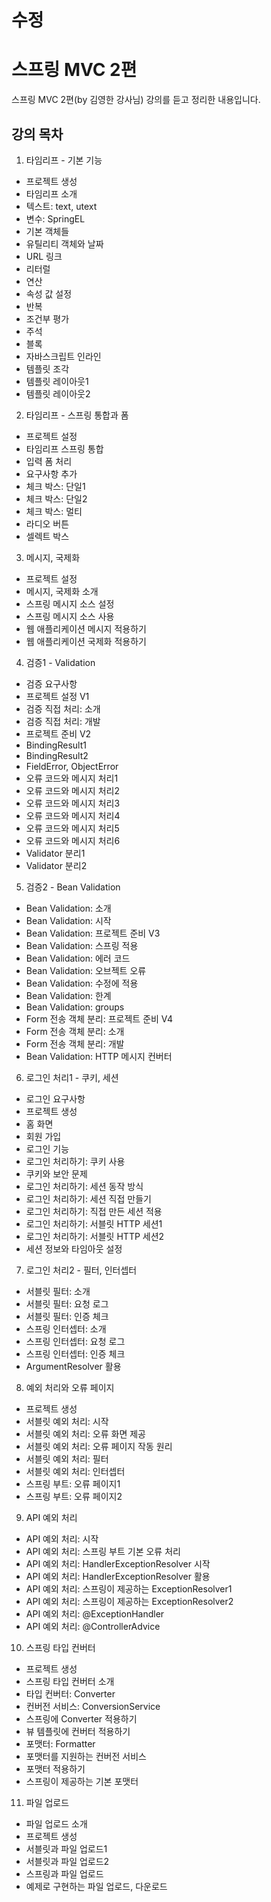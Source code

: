 # 수정
# 스프링 MVC 2편

스프링 MVC 2편(by 김영한 강사님) 강의를 듣고 정리한 내용입니다.

## 강의 목차

1. 타임리프 - 기본 기능
- 프로젝트 생성
- 타임리프 소개
- 텍스트: text, utext
- 변수: SpringEL
- 기본 객체들
- 유틸리티 객체와 날짜
- URL 링크
- 리터럴
- 연산
- 속성 값 설정
- 반복
- 조건부 평가
- 주석
- 블록
- 자바스크립트 인라인
- 템플릿 조각
- 템플릿 레이아웃1
- 템플릿 레이아웃2

2. 타임리프 - 스프링 통합과 폼
- 프로젝트 설정
- 타임리프 스프링 통합
- 입력 폼 처리
- 요구사항 추가
- 체크 박스: 단일1
- 체크 박스: 단일2
- 체크 박스: 멀티
- 라디오 버튼
- 셀렉트 박스

3. 메시지, 국제화
- 프로젝트 설정
- 메시지, 국제화 소개
- 스프링 메시지 소스 설정
- 스프링 메시지 소스 사용
- 웹 애플리케이션 메시지 적용하기
- 웹 애플리케이션 국제화 적용하기

4. 검증1 - Validation
- 검증 요구사항
- 프로젝트 설정 V1
- 검증 직접 처리: 소개
- 검증 직접 처리: 개발
- 프로젝트 준비 V2
- BindingResult1
- BindingResult2
- FieldError, ObjectError
- 오류 코드와 메시지 처리1
- 오류 코드와 메시지 처리2
- 오류 코드와 메시지 처리3
- 오류 코드와 메시지 처리4
- 오류 코드와 메시지 처리5
- 오류 코드와 메시지 처리6
- Validator 분리1
- Validator 분리2

5. 검증2 - Bean Validation
- Bean Validation: 소개
- Bean Validation: 시작
- Bean Validation: 프로젝트 준비 V3
- Bean Validation: 스프링 적용
- Bean Validation: 에러 코드
- Bean Validation: 오브젝트 오류
- Bean Validation: 수정에 적용
- Bean Validation: 한계
- Bean Validation: groups
- Form 전송 객체 분리: 프로젝트 준비 V4
- Form 전송 객체 분리: 소개
- Form 전송 객체 분리: 개발
- Bean Validation: HTTP 메시지 컨버터

6. 로그인 처리1 - 쿠키, 세션
- 로그인 요구사항
- 프로젝트 생성
- 홈 화면
- 회원 가입
- 로그인 기능
- 로그인 처리하기: 쿠키 사용
- 쿠키와 보안 문제
- 로그인 처리하기: 세션 동작 방식
- 로그인 처리하기: 세션 직접 만들기
- 로그인 처리하기: 직접 만든 세션 적용
- 로그인 처리하기: 서블릿 HTTP 세션1
- 로그인 처리하기: 서블릿 HTTP 세션2
- 세션 정보와 타임아웃 설정

7. 로그인 처리2 - 필터, 인터셉터
- 서블릿 필터: 소개
- 서블릿 필터: 요청 로그
- 서블릿 필터: 인증 체크
- 스프링 인터셉터: 소개
- 스프링 인터셉터: 요청 로그
- 스프링 인터셉터: 인증 체크
- ArgumentResolver 활용

8. 예외 처리와 오류 페이지
- 프로젝트 생성
- 서블릿 예외 처리: 시작
- 서블릿 예외 처리: 오류 화면 제공
- 서블릿 예외 처리: 오류 페이지 작동 원리
- 서블릿 예외 처리: 필터
- 서블릿 예외 처리: 인터셉터
- 스프링 부트: 오류 페이지1
- 스프링 부트: 오류 페이지2

9. API 예외 처리
- API 예외 처리: 시작
- API 예외 처리: 스프링 부트 기본 오류 처리
- API 예외 처리: HandlerExceptionResolver 시작
- API 예외 처리: HandlerExceptionResolver 활용
- API 예외 처리: 스프링이 제공하는 ExceptionResolver1
- API 예외 처리: 스프링이 제공하는 ExceptionResolver2
- API 예외 처리: @ExceptionHandler
- API 예외 처리: @ControllerAdvice

10. 스프링 타입 컨버터
- 프로젝트 생성
- 스프링 타입 컨버터 소개
- 타입 컨버터: Converter
- 컨버전 서비스: ConversionService
- 스프링에 Converter 적용하기
- 뷰 템플릿에 컨버터 적용하기
- 포맷터: Formatter
- 포맷터를 지원하는 컨버전 서비스
- 포맷터 적용하기
- 스프링이 제공하는 기본 포맷터

11. 파일 업로드
- 파일 업로드 소개
- 프로젝트 생성
- 서블릿과 파일 업로드1
- 서블릿과 파일 업로드2
- 스프링과 파일 업로드
- 예제로 구현하는 파일 업로드, 다운로드


